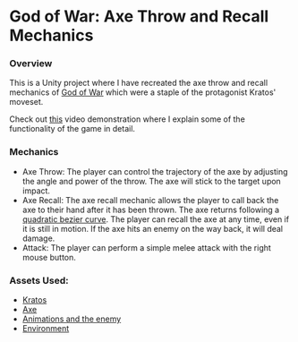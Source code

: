# God of War: Axe Throw and Recall Mechanics

### Overview
This is a Unity project where I have recreated the axe throw and recall mechanics of [God of War](https://store.steampowered.com/app/1593500/God_of_War/) which were a staple of the protagonist Kratos' moveset.

Check out [this](https://youtu.be/MI8VVgAylco) video demonstration where I explain some of the functionality of the game in detail.

### Mechanics
- Axe Throw: The player can control the trajectory of the axe by adjusting the angle and power of the throw. The axe will stick to the target upon impact.
- Axe Recall: The axe recall mechanic allows the player to call back the axe to their hand after it has been thrown. The axe returns following a [quadratic bezier curve](https://en.wikipedia.org/wiki/B%C3%A9zier_curve). The player can recall the axe at any time, even if it is still in motion. 
If the axe hits an enemy on the way back, it will deal damage.
- Attack: The player can perform a simple melee attack with the right mouse button.

### Assets Used: 
- [Kratos](https://skfb.ly/6ZCPs)
- [Axe](https://skfb.ly/6yFnW)
- [Animations and the enemy](https://www.mixamo.com/)
- [Environment](https://assetstore.unity.com/packages/3d/environments/nature-starter-kit-2-52977)

